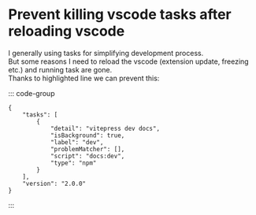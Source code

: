 # Prevent killing vscode tasks after reloading vscode

I generally using tasks for simplifying development process.  
But some reasons I need to reload the vscode (extension update, freezing etc.) and running task are gone.  
Thanks to highlighted line we can prevent this:

::: code-group
``` json{5} [.vscode/tasks.json]
{
	"tasks": [
		{
			"detail": "vitepress dev docs",
			"isBackground": true,
			"label": "dev",
			"problemMatcher": [],
			"script": "docs:dev",
			"type": "npm"
		}
	],
	"version": "2.0.0"
}

```
:::
